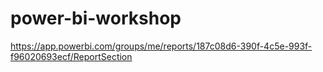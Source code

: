 # power-bi-workshop
https://app.powerbi.com/groups/me/reports/187c08d6-390f-4c5e-993f-f96020693ecf/ReportSection